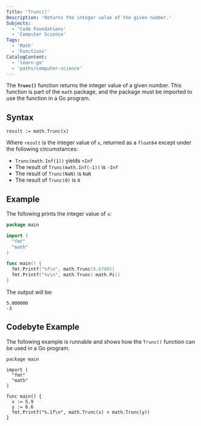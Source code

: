 ```yaml
---
Title: 'Trunc()'
Description: 'Returns the integer value of the given number.'
Subjects:
  - 'Code Foundations'
  - 'Computer Science'
Tags:
  - 'Math'
  - 'Functions'
CatalogContent:
  - 'learn-go'
  - 'paths/computer-science'
---
```


The **`Trunc()`** function returns the integer value of a given number. This function is part of the `math` package, and the package must be imported to use the function in a Go program.

## Syntax

```pseudo
result := math.Trunc(x)
```

Where `result` is the integer value of `x`, returned as a `float64` except under the following circumstances:

- `Trunc(math.Inf(1))` yields `+Inf`
- The result of `Trunc(math.Inf(-1))` is `-Inf`
- The result of `Trunc(NaN)` is `NaN`
- The result of `Trunc(0)` is `0`

## Example

The following prints the integer value of `x`:

```go
package main

import (
  "fmt"
  "math"
)

func main() {
  fmt.Printf("%f\n", math.Trunc(5.6789))
  fmt.Printf("%v\n", math.Trunc(-math.Pi))
}
```

The output will be:

```shell
5.000000
-3
```

## Codebyte Example

The following example is runnable and shows how the `Trunc()` function can be used in a Go program.

```codebyte/golang
package main

import (
  "fmt"
  "math"
)

func main() {
  x := 5.9
  y := 6.6
  fmt.Printf("%.1f\n", math.Trunc(x) + math.Trunc(y))
}
```
